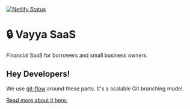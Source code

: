 [![Netlify Status](https://api.netlify.com/api/v1/badges/c4cbb751-06b3-4833-9680-a02cecd6cc37/deploy-status)](https://app.netlify.com/projects/dreamy-belekoy-28dd11/deploys)

# 🔒 Vayya SaaS
Financial SaaS for borrowers and small business owners.

## Hey Developers!
We use [git-flow](https://github.com/nvie/gitflow) around these parts. It's a scalable Git branching model.

[Read more about it here.](https://jeffkreeftmeijer.com/git-flow/)

